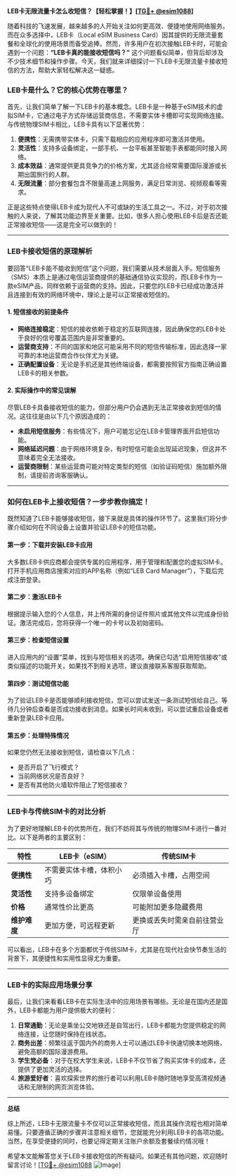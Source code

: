 **LEB卡无限流量卡怎么收短信？【轻松掌握！】[[TG💪+ @esim1088](https://t.me/s/esim1088)]**

随着科技的飞速发展，越来越多的人开始关注如何更高效、便捷地使用网络服务。而在众多选择中，LEB卡（Local eSIM Business Card）因其提供的无限流量套餐和全球化的使用场景而备受追捧。然而，许多用户在初次接触LEB卡时，可能会遇到一个问题：**“LEB卡真的能接收短信吗？”** 这个问题看似简单，但背后却涉及不少技术细节和操作步骤。今天，我们就来详细探讨一下LEB卡无限流量卡接收短信的方法，帮助大家轻松解决这一疑惑。

### **LEB卡是什么？它的核心优势在哪里？**

首先，让我们简单了解一下LEB卡的基本概念。LEB卡是一种基于eSIM技术的虚拟SIM卡，它通过电子方式存储运营商信息，不需要实体卡槽即可实现网络连接。与传统物理SIM卡相比，LEB卡具有以下显著优势：

1. **便携性**：无需携带实体卡，只需下载相应的应用程序即可激活并使用。
2. **灵活性**：支持多设备绑定，一部手机、一台平板甚至智能手表都能同时接入网络。
3. **成本效益**：通常提供更具竞争力的价格方案，尤其适合经常需要国际漫游或长期出国旅行的人群。
4. **无限流量**：部分套餐包含不限量高速上网服务，满足日常浏览、视频观看等需求。

正是这些特点使得LEB卡成为现代人不可或缺的生活工具之一。不过，对于初次接触的人来说，了解其功能边界至关重要。比如，很多人担心使用LEB卡后是否还能正常接收短信——这是完全可以做到的！

---

### **LEB卡接收短信的原理解析**

要回答“LEB卡能不能收到短信”这个问题，我们需要从技术层面入手。短信服务（SMS）本质上是通过电信运营商提供的基础通信协议实现的，而LEB卡作为一款eSIM产品，同样依赖于运营商的支持。因此，只要您的LEB卡已经成功激活并且连接到有效的网络环境中，理论上是可以正常接收短信的。

#### **1. 短信接收的前提条件**
- **网络连接稳定**：短信的接收依赖于稳定的互联网连接，因此确保您的LEB卡处于良好的信号覆盖范围内是非常重要的。
- **运营商支持**：不同的国家和地区可能采用不同的短信传输标准，因此选择一家可靠的本地运营商合作伙伴尤为关键。
- **正确配置设备**：无论是手机还是其他终端设备，都需要按照官方指南正确设置LEB卡的相关参数。

#### **2. 实际操作中的常见误解**
尽管LEB卡具备接收短信的能力，但部分用户仍会遇到无法正常接收到短信的情况。这往往是由以下几个原因造成的：
- **未启用短信服务**：有些情况下，用户可能忘记在LEB卡管理界面开启短信功能。
- **网络延迟问题**：由于网络环境复杂，有时短信可能会出现延迟现象，但这并不意味着完全无法接收。
- **运营商限制**：某些运营商可能对特定类型的短信（如验证码短信）施加额外限制，请提前咨询客服确认。

---

### **如何在LEB卡上接收短信？一步步教你搞定！**

既然知道了LEB卡能够接收短信，接下来就是具体的操作环节了。这里我们将分步骤介绍如何在不同设备上设置并验证LEB卡的短信功能。

#### **第一步：下载并安装LEB卡应用**
大多数LEB卡供应商都会提供专属的应用程序，用于管理和配置您的虚拟SIM卡。打开手机应用商店搜索对应的APP名称（例如“LEB Card Manager”），下载后完成注册登录。

#### **第二步：激活LEB卡**
根据提示输入您的个人信息，并上传所需的身份证件照片或其他文件以完成身份验证。激活完成后，您将获得一个唯一的卡号以及初始密码。

#### **第三步：检查短信设置**
进入应用内的“设置”菜单，找到与短信相关的选项。确保已勾选“启用短信接收”或类似描述的功能开关。如果找不到相关选项，建议直接联系客服获取帮助。

#### **第四步：测试短信功能**
为了验证LEB卡是否能够顺利接收短信，您可以尝试发送一条测试短信给自己。等待几分钟后查看是否成功接收到消息。如果长时间未收到，可以尝试重启设备或者重新登录LEB卡应用。

#### **第五步：处理特殊情况**
如果您仍然无法接收到短信，请检查以下几点：
- 是否开启了飞行模式？
- 当前网络状况是否良好？
- 是否有其他防火墙软件阻止了短信接收？

---

### **LEB卡与传统SIM卡的对比分析**

为了更好地理解LEB卡的优势所在，我们不妨将其与传统的物理SIM卡进行一番对比。以下是两者的主要区别：

| 特性         | LEB卡（eSIM）                           | 传统SIM卡                              |
|--------------|----------------------------------------|---------------------------------------|
| **便携性**   | 不需要实体卡槽，体积小巧               | 必须插入卡槽，占用空间                |
| **灵活性**   | 支持多设备绑定                         | 仅限单设备使用                        |
| **价格**     | 通常性价比更高                         | 可能附加更多隐藏费用                  |
| **维护难度** | 更加方便，可远程更新                   | 更换或丢失时需亲自前往营业厅          |

可以看出，LEB卡在多个方面都优于传统SIM卡，尤其是在现代社会快节奏生活的背景下，其便捷性和实用性显得尤为重要。

---

### **LEB卡的实际应用场景分享**

最后，让我们来看看LEB卡在实际生活中的应用场景有哪些。无论是在国内还是国外，LEB卡都能为用户提供极大的便利：

1. **日常通勤**：无论是乘坐公交地铁还是自驾出行，LEB卡都能为您提供稳定的网络连接，让您随时保持在线状态。
2. **商务出差**：频繁往返于国内外的商务人士可以通过LEB卡快速切换本地网络，避免高额的国际漫游费用。
3. **学生党必备**：对于在校大学生来说，LEB卡不仅节省了购买实体卡的成本，还提供了更加灵活的选择。
4. **旅游爱好者**：喜欢探索世界的旅行者可以利用LEB卡随时随地享受高清视频通话和无限制的网页浏览体验。

---

**总结**

综上所述，LEB卡无限流量卡不仅可以正常接收短信，而且其操作流程也相对简单易懂。只要遵循正确的步骤并注意相关细节，您就能充分利用LEB卡的各项功能。当然，在享受便捷的同时，也要记得定期关注账户余额及套餐续约情况哦！

希望本文能解答您关于LEB卡接收短信的所有疑问。如果还有其他问题，欢迎随时留言讨论！[[TG💪+ @esim1088](https://t.me/s/esim1088) ![Image](https://i.postimg.cc/4NQfJmqS/Snipaste-2025-05-13-00-14-12.png)]